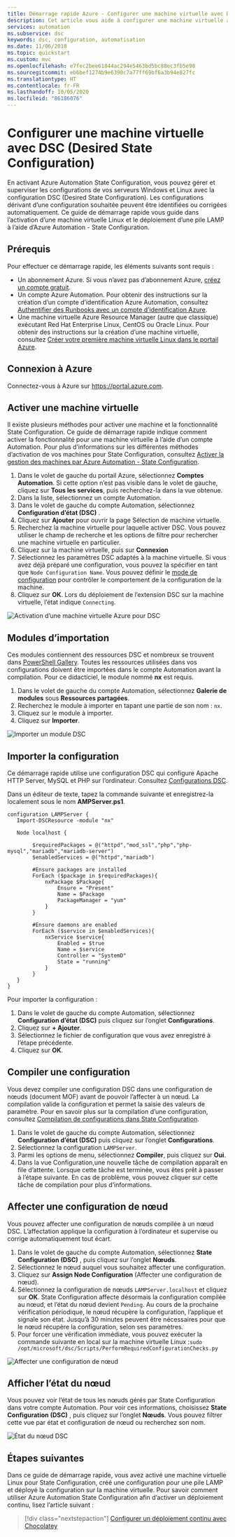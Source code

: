 ```yaml
---
title: Démarrage rapide Azure - Configurer une machine virtuelle avec DSC | Microsoft Docs
description: Cet article vous aide à configurer une machine virtuelle avec DSC (Desired State Configuration.).
services: automation
ms.subservice: dsc
keywords: dsc, configuration, automatisation
ms.date: 11/06/2018
ms.topic: quickstart
ms.custom: mvc
ms.openlocfilehash: e7fec2bee61844ac294e5463bd5bc88ec3fb5e98
ms.sourcegitcommit: eb6bef1274b9e6390c7a77ff69bf6a3b94e827fc
ms.translationtype: HT
ms.contentlocale: fr-FR
ms.lasthandoff: 10/05/2020
ms.locfileid: "86186076"
---
```

# <a name="configure-a-vm-with-desired-state-configuration"></a>Configurer une machine virtuelle avec DSC (Desired State Configuration)

En activant Azure Automation State Configuration, vous pouvez gérer et superviser les configurations de vos serveurs Windows et Linux avec la configuration DSC (Desired State Configuration). Les configurations dérivant d’une configuration souhaitée peuvent être identifiées ou corrigées automatiquement. Ce guide de démarrage rapide vous guide dans l’activation d’une machine virtuelle Linux et le déploiement d’une pile LAMP à l’aide d’Azure Automation - State Configuration.

## <a name="prerequisites"></a>Prérequis

Pour effectuer ce démarrage rapide, les éléments suivants sont requis :

* Un abonnement Azure. Si vous n’avez pas d’abonnement Azure, [créez un compte gratuit](https://azure.microsoft.com/free/).
* Un compte Azure Automation. Pour obtenir des instructions sur la création d’un compte d’identification Azure Automation, consultez [Authentifier des Runbooks avec un compte d’identification Azure](./manage-runas-account.md).
* Une machine virtuelle Azure Resource Manager (autre que classique) exécutant Red Hat Enterprise Linux, CentOS ou Oracle Linux. Pour obtenir des instructions sur la création d’une machine virtuelle, consultez [Créer votre première machine virtuelle Linux dans le portail Azure](../virtual-machines/linux/quick-create-portal.md).

## <a name="sign-in-to-azure"></a>Connexion à Azure
Connectez-vous à Azure sur https://portal.azure.com.

## <a name="enable-a-virtual-machine"></a>Activer une machine virtuelle

Il existe plusieurs méthodes pour activer une machine et la fonctionnalité State Configuration. Ce guide de démarrage rapide indique comment activer la fonctionnalité pour une machine virtuelle à l’aide d’un compte Automation. Pour plus d’informations sur les différentes méthodes d’activation de vos machines pour State Configuration, consultez [Activer la gestion des machines par Azure Automation - State Configuration](./automation-dsc-onboarding.md).

1. Dans le volet de gauche du portail Azure, sélectionnez **Comptes Automation**. Si cette option n’est pas visible dans le volet de gauche, cliquez sur **Tous les services**, puis recherchez-la dans la vue obtenue.
1. Dans la liste, sélectionnez un compte Automation.
1. Dans le volet de gauche du compte Automation, sélectionnez **Configuration d’état (DSC)** .
2. Cliquez sur **Ajouter** pour ouvrir la page Sélection de machine virtuelle.
3. Recherchez la machine virtuelle pour laquelle activer DSC. Vous pouvez utiliser le champ de recherche et les options de filtre pour rechercher une machine virtuelle en particulier.
4. Cliquez sur la machine virtuelle, puis sur **Connexion**
5. Sélectionnez les paramètres DSC adaptés à la machine virtuelle. Si vous avez déjà préparé une configuration, vous pouvez la spécifier en tant que `Node Configuration Name`. Vous pouvez définir le [mode de configuration](/powershell/scripting/dsc/managing-nodes/metaConfig) pour contrôler le comportement de la configuration de la machine.
6. Cliquez sur **OK**. Lors du déploiement de l’extension DSC sur la machine virtuelle, l’état indique `Connecting`.

![Activation d’une machine virtuelle Azure pour DSC](./media/automation-quickstart-dsc-configuration/dsc-onboard-azure-vm.png)

## <a name="import-modules"></a>Modules d’importation

Ces modules contiennent des ressources DSC et nombreux se trouvent dans [PowerShell Gallery](https://www.powershellgallery.com). Toutes les ressources utilisées dans vos configurations doivent être importées dans le compte Automation avant la compilation. Pour ce didacticiel, le module nommé **nx** est requis.

1. Dans le volet de gauche du compte Automation, sélectionnez **Galerie de modules** sous **Ressources partagées**.
1. Recherchez le module à importer en tapant une partie de son nom : `nx`.
1. Cliquez sur le module à importer.
1. Cliquez sur **Importer**.

![Importer un module DSC](./media/automation-quickstart-dsc-configuration/dsc-import-module-nx.png)

## <a name="import-the-configuration"></a>Importer la configuration

Ce démarrage rapide utilise une configuration DSC qui configure Apache HTTP Server, MySQL et PHP sur l’ordinateur. Consultez [Configurations DSC](/powershell/scripting/dsc/configurations/configurations).

Dans un éditeur de texte, tapez la commande suivante et enregistrez-la localement sous le nom **AMPServer.ps1**.

```powershell-interactive
configuration LAMPServer {
   Import-DSCResource -module "nx"

   Node localhost {

        $requiredPackages = @("httpd","mod_ssl","php","php-mysql","mariadb","mariadb-server")
        $enabledServices = @("httpd","mariadb")

        #Ensure packages are installed
        ForEach ($package in $requiredPackages){
            nxPackage $Package{
                Ensure = "Present"
                Name = $Package
                PackageManager = "yum"
            }
        }

        #Ensure daemons are enabled
        ForEach ($service in $enabledServices){
            nxService $service{
                Enabled = $true
                Name = $service
                Controller = "SystemD"
                State = "running"
            }
        }
   }
}
```

Pour importer la configuration :

1. Dans le volet de gauche du compte Automation, sélectionnez **Configuration d’état (DSC)** puis cliquez sur l’onglet **Configurations**.
2. Cliquez sur **+ Ajouter**.
3. Sélectionnez le fichier de configuration que vous avez enregistré à l’étape précédente.
4. Cliquez sur **OK**.

## <a name="compile-a-configuration"></a>Compiler une configuration

Vous devez compiler une configuration DSC dans une configuration de nœuds (document MOF) avant de pouvoir l’affecter à un nœud. La compilation valide la configuration et permet la saisie des valeurs de paramètre. Pour en savoir plus sur la compilation d’une configuration, consultez [Compilation de configurations dans State Configuration](automation-dsc-compile.md).

1. Dans le volet de gauche du compte Automation, sélectionnez **Configuration d’état (DSC)** puis cliquez sur l’onglet **Configurations**.
1. Sélectionnez la configuration `LAMPServer`.
1. Parmi les options de menu, sélectionnez **Compiler**, puis cliquez sur **Oui**.
1. Dans la vue Configuration,une nouvelle tâche de compilation apparaît en file d’attente. Lorsque cette tâche est terminée, vous êtes prêt à passer à l’étape suivante. En cas de problème, vous pouvez cliquer sur cette tâche de compilation pour plus d’informations.

## <a name="assign-a-node-configuration"></a>Affecter une configuration de nœud

Vous pouvez affecter une configuration de nœuds compilée à un nœud DSC. L’affectation applique la configuration à l’ordinateur et supervise ou corrige automatiquement tout écart.

1. Dans le volet de gauche du compte Automation, sélectionnez **State Configuration (DSC)** , puis cliquez sur l’onglet **Nœuds**.
1. Sélectionnez le nœud auquel vous souhaitez affecter une configuration.
1. Cliquez sur **Assign Node Configuration** (Affecter une configuration de nœud).
1. Sélectionnez la configuration de nœuds `LAMPServer.localhost` et cliquez sur **OK**. State Configuration affecte désormais la configuration compilée au nœud, et l’état du nœud devient `Pending`. Au cours de la prochaine vérification périodique, le nœud récupère la configuration, l’applique et signale son état. Jusqu’à 30 minutes peuvent être nécessaires pour que le nœud récupère la configuration, selon ses paramètres. 
1. Pour forcer une vérification immédiate, vous pouvez exécuter la commande suivante en local sur la machine virtuelle Linux :`sudo /opt/microsoft/dsc/Scripts/PerformRequiredConfigurationChecks.py`

![Affecter une configuration de nœud](./media/automation-quickstart-dsc-configuration/dsc-assign-node-configuration.png)

## <a name="view-node-status"></a>Afficher l’état du nœud

Vous pouvez voir l’état de tous les nœuds gérés par State Configuration dans votre compte Automation. Pour voir ces informations, choisissez **State Configuration (DSC)** , puis cliquez sur l’onglet **Nœuds**. Vous pouvez filtrer cette vue par état et configuration de nœud ou recherchez son nom.

![État du nœud DSC](./media/automation-quickstart-dsc-configuration/dsc-node-status.png)

## <a name="next-steps"></a>Étapes suivantes

Dans ce guide de démarrage rapide, vous avez activé une machine virtuelle Linux pour State Configuration, créé une configuration pour une pile LAMP et déployé la configuration sur la machine virtuelle. Pour savoir comment utiliser Azure Automation State Configuration afin d’activer un déploiement continu, lisez l’article suivant :

> [!div class="nextstepaction"]
> [Configurer un déploiement continu avec Chocolatey](./automation-dsc-cd-chocolatey.md)
